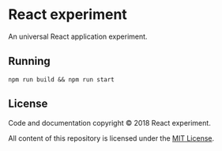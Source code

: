 # React experiment

An universal React application experiment.

## Running

```
npm run build && npm run start
```

## License

Code and documentation copyright © 2018 React experiment.

All content of this repository is licensed under the [MIT License](https://github.com/DiegoLopesLima/ract-origin/blob/master/LICENSE.md).
